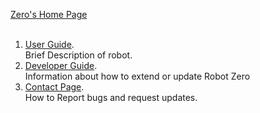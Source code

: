 

[Zero's Home Page](http://rward.github.com/robocode-raw-zero) <br><br>

1. [User Guide](https://github.com/rward/robocode-raw-zero/wiki/User-Guide). <br>
    Brief Description of robot.
2. [Developer Guide](https://github.com/rward/robocode-raw-zero/wiki/Developer-Guide). <br>
    Information about how to extend or update Robot Zero 
3. [Contact Page](https://github.com/rward/robocode-raw-zero/wiki/Contact-Us). <br>
    How to Report bugs and request updates. 
